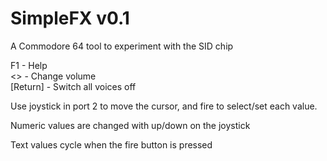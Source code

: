 # SimpleFX v0.1
A Commodore 64 tool to experiment with the SID chip

F1 - Help  
<> - Change volume  
[Return] - Switch all voices off  

Use joystick in port 2 to move the cursor, and fire to select/set each value.  

Numeric values are changed with up/down on the joystick

Text values cycle when the fire button is pressed
